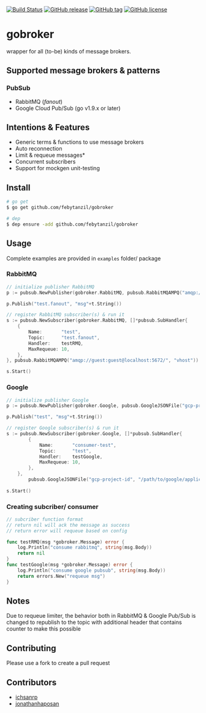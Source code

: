 [![Build Status](https://travis-ci.com/febytanzil/gobroker.svg?branch=master)](https://travis-ci.com/febytanzil/gobroker)
[![GitHub release](https://img.shields.io/github/release/febytanzil/gobroker.svg)](https://GitHub.com/febytanzil/gobroker/releases/)
[![GitHub tag](https://img.shields.io/github/tag/febytanzil/gobroker.svg)](https://GitHub.com/febytanzil/gobroker/tags/)
[![GitHub license](https://img.shields.io/github/license/febytanzil/gobroker.svg)](https://github.com/febytanzil/gobroker/blob/master/LICENSE)
# gobroker
wrapper for all (to-be) kinds of message brokers.

## Supported message brokers & patterns
### PubSub
- RabbitMQ (*fanout*)
- Google Cloud Pub/Sub (go v1.9.x or later)

## Intentions & Features
- Generic terms & functions to use message brokers
- Auto reconnection
- Limit & requeue messages*
- Concurrent subscribers
- Support for mockgen unit-testing

## Install
```bash
# go get
$ go get github.com/febytanzil/gobroker

# dep
$ dep ensure -add github.com/febytanzil/gobroker
```

## Usage
Complete examples are provided in `examples` folder/ package
### RabbitMQ
```go
// initialize publisher RabbitMQ
p := pubsub.NewPublisher(gobroker.RabbitMQ, pubsub.RabbitMQAMPQ("amqp://guest:guest@localhost:5672/", "vhost"))

p.Publish("test.fanout", "msg"+t.String())
```
```go
// register RabbitMQ subscriber(s) & run it
s := pubsub.NewSubscriber(gobroker.RabbitMQ, []*pubsub.SubHandler{
    {
        Name:       "test",
        Topic:      "test.fanout",
        Handler:    testRMQ,
        MaxRequeue: 10,
    },
}, pubsub.RabbitMQAMPQ("amqp://guest:guest@localhost:5672/", "vhost"))

s.Start()
```
### Google
```go
// initialize publisher Google
p := pubsub.NewPublisher(gobroker.Google, pubsub.GoogleJSONFile("gcp-project-id", "/path/to/google/application/credentials/cred.json"))

p.Publish("test", "msg"+t.String())
```
```go
// register Google subscriber(s) & run it
s := pubsub.NewSubscriber(gobroker.Google, []*pubsub.SubHandler{
		{
			Name:       "consumer-test",
			Topic:      "test",
			Handler:    testGoogle,
			MaxRequeue: 10,
		},
	},
		pubsub.GoogleJSONFile("gcp-project-id", "/path/to/google/application/credentials/cred.json"))
		
s.Start()
```
### Creating subcriber/ consumer
```go
// subcriber function format
// return nil will ack the message as success
// return error will requeue based on config

func testRMQ(msg *gobroker.Message) error {
	log.Println("consume rabbitmq", string(msg.Body))
	return nil
}
func testGoogle(msg *gobroker.Message) error {
	log.Println("consume google pubsub", string(msg.Body))
	return errors.New("requeue msg")
}
```

## Notes
Due to requeue limiter, the behavior both in RabbitMQ & Google Pub/Sub is changed to republish to the topic with additional header that contains counter to make this possible

## Contributing
Please use a fork to create a pull request

## Contributors
- [ichsanrp](https://github.com/ichsanrp)
- [jonathanhaposan](https://github.com/jonathanhaposan)